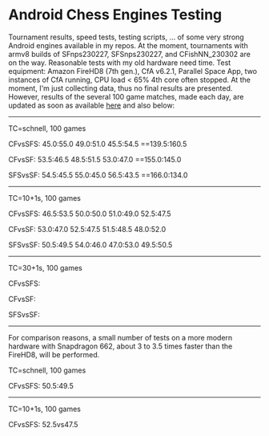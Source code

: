 # Android Chess Engines Testing
Tournament results, speed tests, testing scripts, ... of some very strong Android engines available in my repos. 
At the moment, tournaments with armv8 builds of SFnps230227, SFSnps230227, and CFishNN_230302 are on the way. 
Reasonable tests with my old hardware need time. Test equipment: 
Amazon FireHD8 (7th gen.), CfA v6.2.1,  Parallel Space App, two instances of CfA running, CPU load < 65% 4th core often stopped.
At the moment, I'm just collecting data, thus no final results are presented.
However, results of the several 100 game matches, made each day, are updated as soon as available [here](https://github.com/Joachim26/Android_Chess_Engines_Testing/blob/main/DailyUpdatedTestResults.txt) and also below:


________________________________________
TC=schnell, 100 games

CFvsSFS:
45.0:55.0
49.0:51.0
45.5:54.5
==139.5:160.5

CFvsSF:
53.5:46.5
48.5:51.5
53.0:47.0
==155.0:145.0

SFSvsSF:
54.5:45.5
55.0:45.0
56.5:43.5
==166.0:134.0
________________________________________
TC=10+1s, 100 games

CFvsSFS:
46.5:53.5
50.0:50.0
51.0:49.0
52.5:47.5


CFvsSF:
53.0:47.0
52.5:47.5
51.5:48.5
48.0:52.0


SFSvsSF:
50.5:49.5
54.0:46.0
47.0:53.0
49.5:50.5


________________________________________
TC=30+1s, 100 games

CFvsSFS:


CFvsSF:


SFSvsSF:


________________________________________
For comparison reasons, a small number of tests 
on a more modern hardware with Snapdragon 662, 
about 3 to 3.5 times faster than the FireHD8, 
will be performed.

TC=schnell, 100 games

CFvsSFS:
50.5:49.5


________________________________________
TC=10+1s, 100 games

CFvsSFS:
52.5vs47.5

